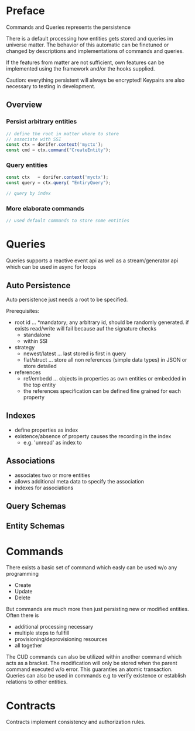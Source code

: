 Preface
=======

Commands and Queries represents the persistence 

There is a default processing how entities gets stored 
and queries im universe matter.
The behavior of this automatic can be finetuned or changed
by descriptions and implementations of commands and queries.

If the features from matter are not sufficient, own features can be implemented
using the framework and/or the hooks supplied.

Caution: everything persistent will always be encrypted! 
Keypairs are also necessary to testing in development.  

## Overview

### Persist arbitrary entities

````js
// define the root in matter where to store 
// associate with SSI
const ctx = dorifer.context('myctx');
const cmd = ctx.command("CreateEntity");

````

### Query entities

````js
const ctx   = dorifer.context('myctx');
const query = ctx.query( "EntiryQuery");

// query by index

````

### More elaborate commands

````js
// used default commands to store some entities

````

Queries
=======

Queries supports a reactive event api as well as a stream/generator api which 
can be used in async for loops 

## Auto Persistence

Auto persistence just needs a root to be specified. 

Prerequisites:
- root id  ... *mandatory; any arbitrary id, should be randomly generated. if exists read/write will fail because auf the signature checks
    - standalone
    - within SSI
- strategy
    - newest/latest ... last stored is first in query 
    - flat/struct ... store all non references (simple data types) in JSON or store detailed
- references
    - ref/embedd ... objects in properties as own entities or embedded in the top entity
    - the references specification can be defined fine grained for each property 

## Indexes

- define properties as index
- existence/absence of property causes the recording in the index
    - e.g. 'unread' as index to 
    
## Associations

- associates two or more entities
- allows additional meta data to specify the association 
- indexes for associations

## Query Schemas

## Entity Schemas


Commands
========

There exists a basic set of command which easly can be used w/o any programming
- Create
- Update
- Delete

But commands are much more then just persisting new or modified entities. Often 
there is 
- additional processing necessary
- multiple steps to fullfill
- provisioning/deprovisioning resources
- all together

The CUD commands can also be utilized within another command which acts as a bracket.
The modification will only be stored when the parent command executed w/o error.
This guaranties an atomic transaction.
Queries can also be used in commands e.g to verify existence or establish relations
to other entities.

Contracts
=========

Contracts implement consistency and authorization rules. 
